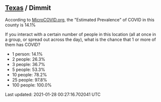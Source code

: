 
## [Texas](/united-states/texas) / Dimmit

According to [MicroCOVID.org](http://microcovid.org),
the "Estimated Prevalence" of COVID in this county is 14.1%

If you interact with a certain number of people in this location
(all at once in a group, or spread out across the day), what is the chance that
1 or more of them has COVID?

- 1 person: 14.1%
- 2 people: 26.3%
- 3 people: 36.7%
- 5 people: 53.3%
- 10 people: 78.2%
- 25 people: 97.8%
- 100 people: 100.0%

Last updated: 2021-01-28 00:27:16.702041 UTC
